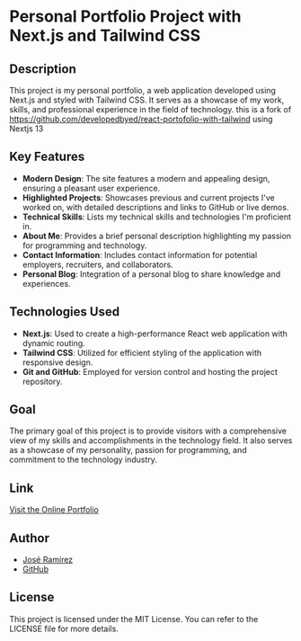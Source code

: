 # Personal Portfolio Project with Next.js and Tailwind CSS

## Description
This project is my personal portfolio, a web application developed using Next.js and styled with Tailwind CSS. It serves as a showcase of my work, skills, and professional experience in the field of technology.
this is a fork of https://github.com/developedbyed/react-portofolio-with-tailwind using Nextjs 13

## Key Features
- **Modern Design**: The site features a modern and appealing design, ensuring a pleasant user experience.
- **Highlighted Projects**: Showcases previous and current projects I've worked on, with detailed descriptions and links to GitHub or live demos.
- **Technical Skills**: Lists my technical skills and technologies I'm proficient in.
- **About Me**: Provides a brief personal description highlighting my passion for programming and technology.
- **Contact Information**: Includes contact information for potential employers, recruiters, and collaborators.
- **Personal Blog**: Integration of a personal blog to share knowledge and experiences.

## Technologies Used
- **Next.js**: Used to create a high-performance React web application with dynamic routing.
- **Tailwind CSS**: Utilized for efficient styling of the application with responsive design.
- **Git and GitHub**: Employed for version control and hosting the project repository.

## Goal
The primary goal of this project is to provide visitors with a comprehensive view of my skills and accomplishments in the technology field. It also serves as a showcase of my personality, passion for programming, and commitment to the technology industry.


## Link
[Visit the Online Portfolio](https://proud-desert-0b748c610.4.azurestaticapps.net)

## Author
- [José Ramírez](https://www.linkedin.com/in/josedramirez-50338a85)
- [GitHub](https://github.com/josed59)

## License
This project is licensed under the MIT License. You can refer to the LICENSE file for more details.

